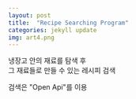 ```yaml
---
layout: post
title:  "Recipe Searching Program"
categories: jekyll update
img: art4.png
---
```

 

냉장고 안의 재료를 탐색 후   
그 재료들로 만들 수 있는 레시피 검색   

검색은 "Open Api"를 이용
